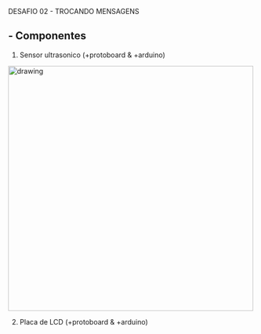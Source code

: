  DESAFIO 02 - TROCANDO MENSAGENS

## - **Componentes**

1. Sensor ultrasonico (+protoboard & +arduino)

  <img src="https://www.tinkercad.com/things/6wpS336kWWO-desafio2rodrigo" alt="drawing" width="500"/>
 
2. Placa de LCD (+protoboard & +arduino)
